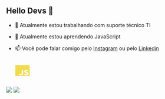 ## Hello Devs 👋

- 🔭 Atualmente estou trabalhando com suporte técnico TI
- 🌱 Atualmente estou aprendendo JavaScript
- 📫 Você pode falar comigo pelo [Instagram](https://www.instagram.com/itspascoal_/) ou pelo [Linkedin](https://www.linkedin.com/in/michelpascoal/)

  <div style="display: inline_block"><br>
  <img align="center" alt="Rafa-Js" height="30" width="40" src="https://raw.githubusercontent.com/devicons/devicon/master/icons/javascript/javascript-plain.svg">
  
  ##

<div> 
  <a href="https://instagram.com/itspascoal_" target="_blank"><img src="https://img.shields.io/badge/-Instagram-%23E4405F?style=for-the-badge&logo=instagram&logoColor=white" target="_blank"></a>
  <a href="https://www.linkedin.com/in/michelpascoal" target="_blank"><img src="https://img.shields.io/badge/-LinkedIn-%230077B5?style=for-the-badge&logo=linkedin&logoColor=white" target="_blank"></a> 
  
</div>
